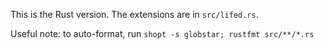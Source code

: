 This is the Rust version. The extensions are in `src/lifed.rs`.

Useful note: to auto-format, run `shopt -s globstar; rustfmt src/**/*.rs`
